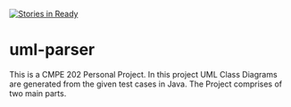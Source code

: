 [![Stories in Ready](https://badge.waffle.io/sidgore/uml-parser.png?label=ready&title=Ready)](https://waffle.io/sidgore/uml-parser)
# uml-parser
This is a CMPE 202 Personal Project.
In this project UML Class Diagrams are generated from the given test cases in Java.
The Project comprises of two main parts.

